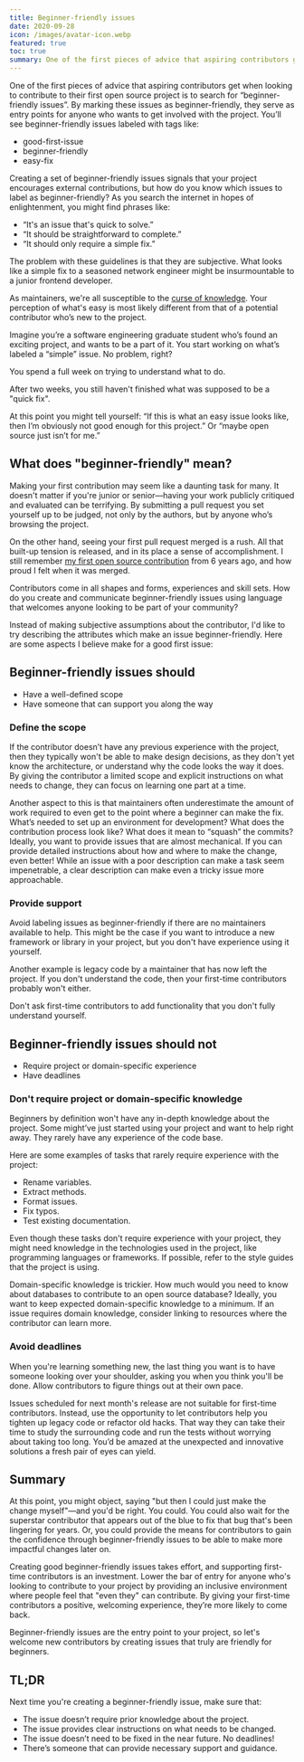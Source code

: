 ```yaml
---
title: Beginner-friendly issues
date: 2020-09-28
icon: /images/avatar-icon.webp
featured: true
toc: true
summary: One of the first pieces of advice that aspiring contributors get when looking to contribute to their first open source project is to search for “beginner-friendly issues”. Learn what makes a great beginner-friendly issue.
---
```


One of the first pieces of advice that aspiring contributors get when looking to contribute to their first open source project is to search for “beginner-friendly issues”. By marking these issues as beginner-friendly, they serve as entry points for anyone who wants to get involved with the project. You’ll see beginner-friendly issues labeled with tags like:

- good-first-issue
- beginner-friendly
- easy-fix

Creating a set of beginner-friendly issues signals that your project encourages external contributions, but how do you know which issues to label as beginner-friendly? As you search the internet in hopes of enlightenment, you might find phrases like:

- “It's an issue that's quick to solve.”
- “It should be straightforward to complete.”
- “It should only require a simple fix.”

The problem with these guidelines is that they are subjective. What looks like a simple fix to a seasoned network engineer might be insurmountable to a junior frontend developer.

As maintainers, we're all susceptible to the [curse of knowledge][1]. Your perception of what's easy is most likely different from that of a potential contributor who’s new to the project.

Imagine you’re a software engineering graduate student who’s found an exciting project, and wants to be a part of it. You start working on what’s labeled a “simple” issue. No problem, right?

You spend a full week on trying to understand what to do.

After two weeks, you still haven't finished what was supposed to be a "quick fix".

At this point you might tell yourself: “If this is what an easy issue looks like, then I’m obviously not good enough for this project.” Or “maybe open source just isn’t for me.”

## What does "beginner-friendly" mean?

Making your first contribution may seem like a daunting task for many. It doesn't matter if you're junior or senior—having your work publicly critiqued and evaluated can be terrifying. By submitting a pull request you set yourself up to be judged, not only by the authors, but by anyone who’s browsing the project.

On the other hand, seeing your first pull request merged is a rush. All that built-up tension is released, and in its place a sense of accomplishment. I still remember [my first open source contribution](https://github.com/flynn/flynn/pull/42) from 6 years ago, and how proud I felt when it was merged.

Contributors come in all shapes and forms, experiences and skill sets. How do you create and communicate beginner-friendly issues using language that welcomes anyone looking to be part of your community?

Instead of making subjective assumptions about the contributor, I'd like to try describing the attributes which make an issue beginner-friendly. Here are some aspects I believe make for a good first issue:

## Beginner-friendly issues should

- Have a well-defined scope
- Have someone that can support you along the way

### Define the scope

If the contributor doesn’t have any previous experience with the project, then they typically won't be able to make design decisions, as they don't yet know the architecture, or understand why the code looks the way it does. By giving the contributor a limited scope and explicit instructions on what needs to change, they can focus on learning one part at a time.

Another aspect to this is that maintainers often underestimate the amount of work required to even get to the point where a beginner can make the fix. What’s needed to set up an environment for development? What does the contribution process look like? What does it mean to “squash” the commits? Ideally, you want to provide issues that are almost mechanical. If you can provide detailed instructions about how and where to make the change, even better! While an issue with a poor description can make a task seem impenetrable, a clear description can make even a tricky issue more approachable.

### Provide support

Avoid labeling issues as beginner-friendly if there are no maintainers available to help. This might be the case if you want to introduce a new framework or library in your project, but you don't have experience using it yourself.

Another example is legacy code by a maintainer that has now left the project. If you don't understand the code, then your first-time contributors probably won't either.

Don't ask first-time contributors to add functionality that you don't fully understand yourself.

## Beginner-friendly issues should not

- Require project or domain-specific experience
- Have deadlines

### Don't require project or domain-specific knowledge

Beginners by definition won't have any in-depth knowledge about the project. Some might’ve just started using your project and want to help right away. They rarely have any experience of the code base.

Here are some examples of tasks that rarely require experience with the project:

- Rename variables.
- Extract methods.
- Format issues.
- Fix typos.
- Test existing documentation.

Even though these tasks don't require experience with your project, they might need knowledge in the technologies used in the project, like programming languages or frameworks. If possible, refer to the style guides that the project is using.

Domain-specific knowledge is trickier. How much would you need to know about databases to contribute to an open source database? Ideally, you want to keep expected domain-specific knowledge to a minimum. If an issue requires domain knowledge, consider linking to resources where the contributor can learn more.

### Avoid deadlines

When you're learning something new, the last thing you want is to have someone looking over your shoulder, asking you when you think you'll be done. Allow contributors to figure things out at their own pace.

Issues scheduled for next month's release are not suitable for first-time contributors. Instead, use the opportunity to let contributors help you tighten up legacy code or refactor old hacks. That way they can take their time to study the surrounding code and run the tests without worrying about taking too long. You’d be amazed at the unexpected and innovative solutions a fresh pair of eyes can yield.


## Summary

At this point, you might object, saying "but then I could just make the change myself"—and you'd be right. You could. You could also wait for the superstar contributor that appears out of the blue to fix that bug that's been lingering for years. Or, you could provide the means for contributors to gain the confidence through beginner-friendly issues to be able to make more impactful changes later on.

Creating good beginner-friendly issues takes effort, and supporting first-time contributors is an investment. Lower the bar of entry for anyone who's looking to contribute to your project by providing an inclusive environment where people feel that "even they" can contribute. By giving your first-time contributors a positive, welcoming experience, they’re more likely to come back.

Beginner-friendly issues are the entry point to your project, so let's welcome new contributors by creating issues that truly are friendly for beginners.

## TL;DR

Next time you're creating a beginner-friendly issue, make sure that:

- The issue doesn’t require prior knowledge about the project.
- The issue provides clear instructions on what needs to be changed.
- The issue doesn’t need to be fixed in the near future. No deadlines!
- There’s someone that can provide necessary support and guidance.

[1]:    https://en.wikipedia.org/wiki/Curse_of_knowledge
